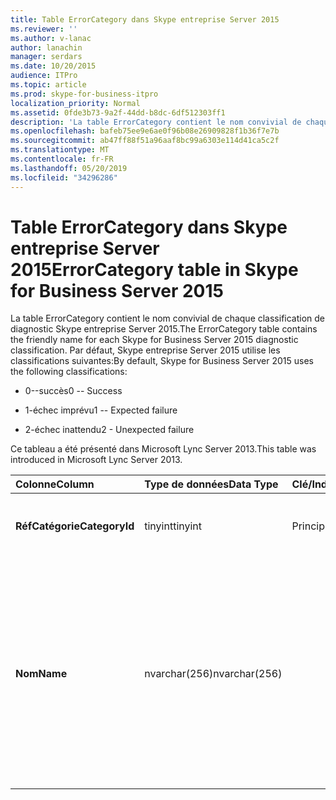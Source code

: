 ```yaml
---
title: Table ErrorCategory dans Skype entreprise Server 2015
ms.reviewer: ''
ms.author: v-lanac
author: lanachin
manager: serdars
ms.date: 10/20/2015
audience: ITPro
ms.topic: article
ms.prod: skype-for-business-itpro
localization_priority: Normal
ms.assetid: 0fde3b73-9a2f-44dd-b8dc-6df512303ff1
description: 'La table ErrorCategory contient le nom convivial de chaque classification de diagnostic Skype entreprise Server 2015. Par défaut, Skype entreprise Server 2015 utilise les classifications suivantes:'
ms.openlocfilehash: bafeb75ee9e6ae0f96b08e26909828f1b36f7e7b
ms.sourcegitcommit: ab47ff88f51a96aaf8bc99a6303e114d41ca5c2f
ms.translationtype: MT
ms.contentlocale: fr-FR
ms.lasthandoff: 05/20/2019
ms.locfileid: "34296286"
---
```

# <a name="errorcategory-table-in-skype-for-business-server-2015"></a><span data-ttu-id="e8e9c-104">Table ErrorCategory dans Skype entreprise Server 2015</span><span class="sxs-lookup"><span data-stu-id="e8e9c-104">ErrorCategory table in Skype for Business Server 2015</span></span>
 
<span data-ttu-id="e8e9c-105">La table ErrorCategory contient le nom convivial de chaque classification de diagnostic Skype entreprise Server 2015.</span><span class="sxs-lookup"><span data-stu-id="e8e9c-105">The ErrorCategory table contains the friendly name for each Skype for Business Server 2015 diagnostic classification.</span></span> <span data-ttu-id="e8e9c-106">Par défaut, Skype entreprise Server 2015 utilise les classifications suivantes:</span><span class="sxs-lookup"><span data-stu-id="e8e9c-106">By default, Skype for Business Server 2015 uses the following classifications:</span></span>
  
- <span data-ttu-id="e8e9c-107">0--succès</span><span class="sxs-lookup"><span data-stu-id="e8e9c-107">0 -- Success</span></span>
    
- <span data-ttu-id="e8e9c-108">1-échec imprévu</span><span class="sxs-lookup"><span data-stu-id="e8e9c-108">1 -- Expected failure</span></span>
    
- <span data-ttu-id="e8e9c-109">2-échec inattendu</span><span class="sxs-lookup"><span data-stu-id="e8e9c-109">2 - Unexpected failure</span></span>
    
<span data-ttu-id="e8e9c-110">Ce tableau a été présenté dans Microsoft Lync Server 2013.</span><span class="sxs-lookup"><span data-stu-id="e8e9c-110">This table was introduced in Microsoft Lync Server 2013.</span></span>
  
|<span data-ttu-id="e8e9c-111">**Colonne**</span><span class="sxs-lookup"><span data-stu-id="e8e9c-111">**Column**</span></span>|<span data-ttu-id="e8e9c-112">**Type de données**</span><span class="sxs-lookup"><span data-stu-id="e8e9c-112">**Data Type**</span></span>|<span data-ttu-id="e8e9c-113">**Clé/Index**</span><span class="sxs-lookup"><span data-stu-id="e8e9c-113">**Key/Index**</span></span>|<span data-ttu-id="e8e9c-114">**Détails**</span><span class="sxs-lookup"><span data-stu-id="e8e9c-114">**Details**</span></span>|
|:-----|:-----|:-----|:-----|
|<span data-ttu-id="e8e9c-115">**RéfCatégorie**</span><span class="sxs-lookup"><span data-stu-id="e8e9c-115">**CategoryId**</span></span> <br/> |<span data-ttu-id="e8e9c-116">tinyint</span><span class="sxs-lookup"><span data-stu-id="e8e9c-116">tinyint</span></span>  <br/> |<span data-ttu-id="e8e9c-117">Principal</span><span class="sxs-lookup"><span data-stu-id="e8e9c-117">Primary</span></span>  <br/> |<span data-ttu-id="e8e9c-118">Identificateur unique de la classification.</span><span class="sxs-lookup"><span data-stu-id="e8e9c-118">Unique identifier for the classification.</span></span>  <br/> |
|<span data-ttu-id="e8e9c-119">**Nom**</span><span class="sxs-lookup"><span data-stu-id="e8e9c-119">**Name**</span></span> <br/> |<span data-ttu-id="e8e9c-120">nvarchar(256)</span><span class="sxs-lookup"><span data-stu-id="e8e9c-120">nvarchar(256)</span></span>  <br/> || <span data-ttu-id="e8e9c-121">Valeur et nom convivial attribués à la classification.</span><span class="sxs-lookup"><span data-stu-id="e8e9c-121">Value and friendly name assigned to the classification.</span></span> <span data-ttu-id="e8e9c-122">Les valeurs autorisées sont les suivantes :</span><span class="sxs-lookup"><span data-stu-id="e8e9c-122">Allowed values are:</span></span> <br/>  <span data-ttu-id="e8e9c-123">0--succès</span><span class="sxs-lookup"><span data-stu-id="e8e9c-123">0 -- Success</span></span> <br/>  <span data-ttu-id="e8e9c-124">1-échec imprévu</span><span class="sxs-lookup"><span data-stu-id="e8e9c-124">1 -- Expected failure</span></span> <br/>  <span data-ttu-id="e8e9c-125">2-échec inattendu</span><span class="sxs-lookup"><span data-stu-id="e8e9c-125">2 - Unexpected failure</span></span> <br/> |
   

